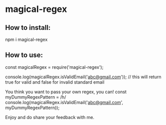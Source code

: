 # magical-regex

## How to install:
npm i magical-regex

## How to use:

const magicalRegex = require('magical-regex');

console.log(magicalRegex.isValidEmail('abc@gmail.com')); // this will return true for valid and false for invalid standard email

You think you want to pass your own regex, you can!
const myDummyRegexPattern = /h/
console.log(magicalRegex.isValidEmail('abc@gmail.com', myDummyRegexPattern));


Enjoy and do share your feedback with me.
